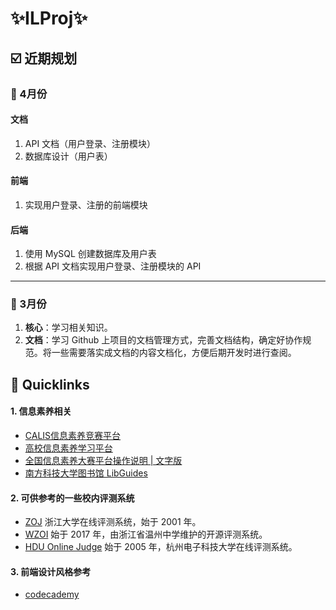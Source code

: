 # ✨ILProj✨

## ☑️ 近期规划

### 📅 4月份

#### 文档

1. API 文档（用户登录、注册模块）
2. 数据库设计（用户表）

#### 前端

1. 实现用户登录、注册的前端模块

#### 后端

1. 使用 MySQL 创建数据库及用户表
2. 根据 API 文档实现用户登录、注册模块的 API

---

### 📅 3月份

1. **核心**：学习相关知识。
2. **文档**：学习 Github 上项目的文档管理方式，完善文档结构，确定好协作规范。将一些需要落实成文档的内容文档化，方便后期开发时进行查阅。

## 🔗 Quicklinks

#### 1. 信息素养相关
- [CALIS信息素养竞赛平台](http://xxsy.apabi.cn/study/#/)
- [高校信息素养学习平台](https://scc.pc.apabiilu.com/web/index)
- [全国信息素养大赛平台操作说明 | 文字版](https://mp.weixin.qq.com/s/pGXB9a6sVponpVZCJbYSbg)
- [南方科技大学图书馆 LibGuides](https://sustech.libguides.com/)

#### 2. 可供参考的一些校内评测系统
- [ZOJ](https://zoj.pintia.cn/home/news) 浙江大学在线评测系统，始于 2001 年。
- [WZOI](https://wzoi.cc/) 始于 2017 年，由浙江省温州中学维护的开源评测系统。
- [HDU Online Judge](http://acm.hdu.edu.cn/) 始于 2005 年，杭州电子科技大学在线评测系统。

#### 3. 前端设计风格参考

* [codecademy](https://www.codecademy.com/)
